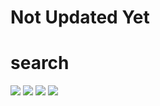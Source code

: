 # Not Updated Yet
# search

![](https://github.com/Laura555-p/search/blob/master/assets/images/pic1.png)
![](https://github.com/Laura555-p/search/blob/master/assets/images/pic4.png)
![](https://github.com/Laura555-p/search/blob/master/assets/images/pic2.png)
![](https://github.com/Laura555-p/search/blob/master/assets/images/pic3.png)
